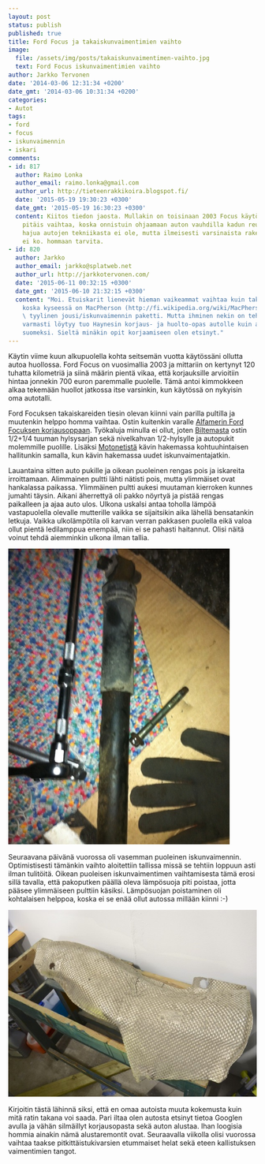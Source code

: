 ```yaml
---
layout: post
status: publish
published: true
title: Ford Focus ja takaiskunvaimentimien vaihto
image:
  file: /assets/img/posts/takaiskunvaimentimen-vaihto.jpg
  text: Ford Focus iskunvaimentimien vaihto
author: Jarkko Tervonen
date: '2014-03-06 12:31:34 +0200'
date_gmt: '2014-03-06 10:31:34 +0200'
categories:
- Autot
tags:
- ford
- focus
- iskunvaimennin
- iskari
comments:
- id: 817
  author: Raimo Lonka
  author_email: raimo.lonka@gmail.com
  author_url: http://tieteenrakkikoira.blogspot.fi/
  date: '2015-05-19 19:30:23 +0300'
  date_gmt: '2015-05-19 16:30:23 +0300'
  content: Kiitos tiedon jaosta. Mullakin on toisinaan 2003 Focus käytössä ja etuiskari
    pitäis vaihtaa, koska onnistuin ohjaamaan auton vauhdilla kadun reunaan. Mitään
    hajua autojen tekniikasta ei ole, mutta ilmeisesti varsinaista rakettitiedettä
    ei ko. hommaan tarvita.
- id: 820
  author: Jarkko
  author_email: jarkko@splatweb.net
  author_url: http://jarkkotervonen.com/
  date: '2015-06-11 00:32:15 +0300'
  date_gmt: '2015-06-10 21:32:15 +0300'
  content: "Moi. Etuiskarit lienevät hieman vaikeammat vaihtaa kuin takapään iskarit,
    koska kyseessä on MacPherson (http://fi.wikipedia.org/wiki/MacPherson-py%C3%B6r%C3%A4ntuenta)
    \ tyylinen jousi/iskunvaimennin paketti. Mutta ihminen nekin on tehnyt :-)\r\n\r\nKirjastoista
    varmasti löytyy tuo Haynesin korjaus- ja huolto-opas autolle kuin autolle myös
    suomeksi. Sieltä minäkin opit korjaamiseen olen etsinyt."
---
```

Käytin viime kuun alkupuolella kohta seitsemän vuotta käytössäni ollutta autoa huollossa. Ford Focus on vuosimallia 2003 ja mittariin on kertynyt 120 tuhatta kilometriä ja siinä määrin pientä vikaa, että korjauksille arvioitiin hintaa jonnekin 700 euron paremmalle puolelle. Tämä antoi kimmokkeen alkaa tekemään huollot jatkossa itse varsinkin, kun käytössä on nykyisin oma autotalli.

Ford Focuksen takaiskareiden tiesin olevan kiinni vain parilla pultilla ja muutenkin helppo homma vaihtaa. Ostin kuitenkin varalle [Alfamerin Ford Focuksen korjausoppaan](http://www.alfamer.fi/ford-focus-19982004-p-17130.html). Työkaluja minulla ei ollut, joten [Biltemasta](http://www.biltema.fi/) ostin 1/2+1/4 tuuman hylsysarjan sekä nivelkahvan 1/2-hylsylle ja autopukit molemmille puolille. Lisäksi [Motonetistä](http://www.motonet.fi/) kävin hakemassa kohtuuhintaisen hallitunkin samalla, kun kävin hakemassa uudet iskunvaimentajatkin.

Lauantaina sitten auto pukille ja oikean puoleinen rengas pois ja iskareita irroittamaan. Alimmainen pultti lähti nätisti pois, mutta ylimmäiset ovat hankalassa paikassa. Ylimmäinen pultti aukesi muutaman kierroken kunnes jumahti täysin. Aikani äherrettyä oli pakko nöyrtyä ja pistää rengas paikalleen ja ajaa auto ulos. Ulkona uskalsi antaa toholla lämpöä vastapuolella olevalle mutterille vaikka se sijaitsikin aika lähellä bensatankin letkuja. Vaikka ulkolämpötila oli karvan verran pakkasen puolella eikä valoa ollut pientä ledilamppua enempää, niin ei se pahasti haitannut. Olisi näitä voinut tehdä aiemminkin ulkona ilman tallia.

<amp-img src="/assets/img/posts/iskunvaimennin-vanha.jpg" alt="Ford Focuksen vanha takaiskunvaimennin" width="4" height="3" layout="responsive">
  <noscript><img src="/assets/img/posts/iskunvaimennin-vanha.jpg" alt="Ford Focuksen vanha takaiskunvaimennin" /></noscript>
</amp-img>

Seuraavana päivänä vuorossa oli vasemman puoleinen iskunvaimennin. Optimistisesti tämänkin vaihto aloitettiin tallissa missä se tehtiin loppuun asti ilman tulitöitä. Oikean puoleisen iskunvaimentimen vaihtamisesta tämä erosi sillä tavalla, että pakoputken päällä oleva lämpösuoja piti poistaa, jotta pääsee ylimmäiseen pulttiin käsiksi. Lämpösuojan poistaminen oli kohtalaisen helppoa, koska ei se enää ollut autossa millään kiinni :-)

<amp-img src="/assets/img/posts/lampokilpi.jpg" alt="Ford Focus: Lämpökilpi" width="4" height="3" layout="responsive">
  <noscript><img src="/assets/img/posts/lampokilpi.jpg" alt="Ford Focus: Lämpökilpi" /></noscript>
</amp-img>

Kirjoitin tästä lähinnä siksi, että en omaa autoista muuta kokemusta kuin mitä ratin takana voi saada. Pari iltaa olen autosta etsinyt tietoa Googlen avulla ja vähän silmäillyt korjausopasta sekä auton alustaa. Ihan loogisia hommia ainakin nämä alustaremontit ovat. Seuraavalla viikolla olisi vuorossa vaihtaa taakse pitkittäistukivarsien etummaiset helat sekä eteen kallistuksen vaimentimien tangot.

